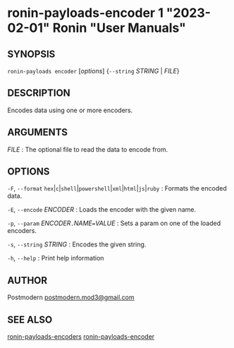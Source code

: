 # ronin-payloads-encoder 1 "2023-02-01" Ronin "User Manuals"

## SYNOPSIS

`ronin-payloads encoder` [*options*] {`--string` *STRING* \| *FILE*}

## DESCRIPTION

Encodes data using one or more encoders.

## ARGUMENTS

*FILE*
: The optional file to read the data to encode from.

## OPTIONS

`-F`, `--format` `hex`\|`c`\|`shell`\|`powershell`\|`xml`\|`html`\|`js`\|`ruby`
: Formats the encoded data.

`-E`, `--encode` *ENCODER*
: Loads the encoder with the given name.

`-p`, `--param` *ENCODER*`.`*NAME*`=`*VALUE*
: Sets a param on one of the loaded encoders.

`-s`, `--string` *STRING*
: Encodes the given string.

`-h`, `--help`
: Print help information

## AUTHOR

Postmodern <postmodern.mod3@gmail.com>

## SEE ALSO

[ronin-payloads-encoders](ronin-payloads-encoders.1.md) [ronin-payloads-encoder](ronin-payloads-encoder.1.md)